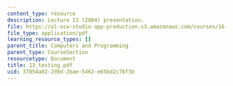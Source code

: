 ```yaml
---
content_type: resource
description: Lecture 13 (2004) presentation.
file: https://ol-ocw-studio-app-production.s3.amazonaws.com/courses/16-01-unified-engineering-i-ii-iii-iv-fall-2005-spring-2006/37054a022d9d2bae5462e65bd2c76f3b_13_testing.pdf
file_type: application/pdf
learning_resource_types: []
parent_title: Computers and Programming
parent_type: CourseSection
resourcetype: Document
title: 13_testing.pdf
uid: 37054a02-2d9d-2bae-5462-e65bd2c76f3b
---
```

